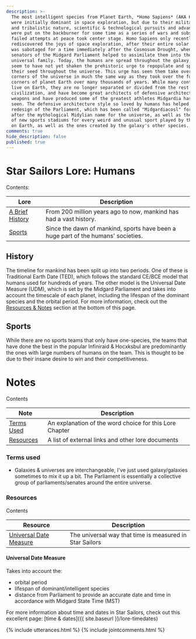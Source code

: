 ```yaml
---
description: >-
  The most intelligent species from Planet Earth, *Homo Sapiens* (AKA Humans)
  were initially dominant in space exploration, but due to their militaristic
  and tribalistic nature, scientific & technological pursuits and advancements
  were put on the backburner for some time as a series of wars and subsequent
  failed attempts at peace took center stage. Homo Sapiens only recently
  rediscovered the joys of space exploration, after their entire solar system
  was sabotaged for a time immediately after the Cosmosum Drought, when the
  senators of the Midgard Parliament helped to assimilate them into the
  universal family. Today, the humans are spread throughout the galaxy, as they
  seem to have not yet shaken the prehistoric urge to repopulate and spread
  their seed throughout the universe. This urge has seen them take over the four
  corners of the universe in much the same way as they took over the four
  corners of planet Earth over many thousands of years. While many continue to
  live on Earth, they are no longer separated or divided from the rest of
  civilization, and have become great architects of defensive architecture,
  weapons and have produced some of the greatest athletes Midgardia has ever
  seen. The defensive architecture style so loved by humans has helped with the
  redesign of the Parliament, which has been called "Midgardiacosl" for a time
  after the mythological Midylian name for the universe, as well as the creation
  of new sports stadiums for every weird and unusual sport played by the humans
  on Earth, as well as the ones created by the galaxy's other species.
comments: true
hide_description: false
published: true
---
```


# Star Sailors Lore: Humans
Contents:

| Lore | Description | 
|---|---|
| [A Brief History](#history) | From 200 million years ago to now, mankind has had a vast history. |
| [Sports](#sports) | Since the dawn of mankind, sports have been a huge part of the humans' societies. |

## History
The timeline for mankind has been split up into two periods. One of these is Traditional Earth Date (TED), which follows the standard CE/BCE model that humans used for hundreds of years. The other model is the Universal Date Measure (UDM), which is set by the Midgard Parliament and takes into account the timescale of each planet, including the lifespan of the dominant species and the orbital period. For more information, check out the [Resources & Notes](#notes) section at the bottom of this page.

## Sports
While there are no sports teams that only have one-species, the teams that have done the best in the popular Infiniraid & Hocxksbul are predominantly the ones with large numbers of humans on the team. This is thought to be due to their insane desire to win and their competitiveness.

# Notes

Contents

| Note | Description |
|---|---|
| [Terms Used](#terms-used) | An explanation of the word choice for this Lore Chapter |
| [Resources](#resources) | A list of external links and other lore documents |


### Terms used
* Galaxies & universes are interchangeable, I've just used galaxy/galaxies sometimes to mix it up a bit. The Parliament is essentially a collective group of parliaments/senates around the entire universe.

### Resources

Contents

| Resource | Description |
|---|---|
| [Universal Date Measure](#universal-date-measure) | The universal way that time is measured in Star Sailors |

#### Universal Date Measure
Takes into account the:
* orbital period
* lifespan of dominant/intelligent species
* distance from Parliament
to provide an accurate date and time in accordance with Midgard State Time (MST)

For more information about time and dates in Star Sailors, check out this excellent page: [time & dates]({{ site.baseurl }}/lore-timedates)

{% include utterances.html %}
{% include jointcomments.html %}
